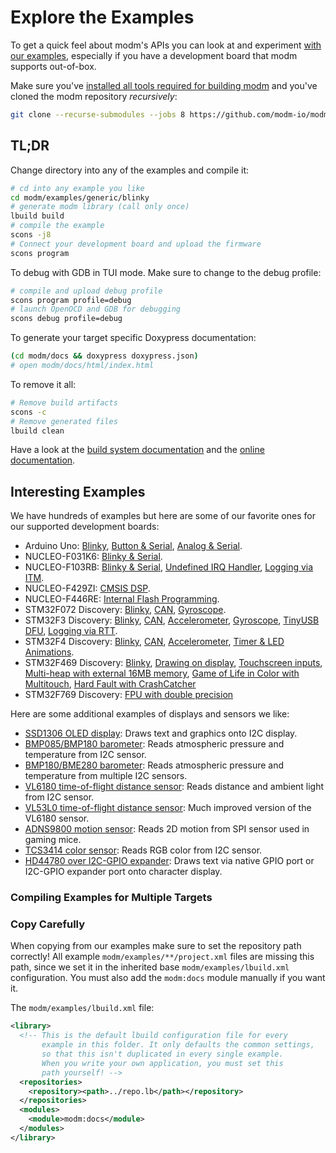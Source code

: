 # Explore the Examples

To get a quick feel about modm's APIs you can look at and experiment
[with our examples][examples], especially if you have a development board that
modm supports out-of-box.

Make sure you've [installed all tools required for building modm][installation]
and you've cloned the modm repository *recursively*:

```sh
git clone --recurse-submodules --jobs 8 https://github.com/modm-io/modm.git
```


## TL;DR

Change directory into any of the examples and compile it:

```sh
# cd into any example you like
cd modm/examples/generic/blinky
# generate modm library (call only once)
lbuild build
# compile the example
scons -j8
# Connect your development board and upload the firmware
scons program
```

To debug with GDB in TUI mode. Make sure to change to the debug profile:

```sh
# compile and upload debug profile
scons program profile=debug
# launch OpenOCD and GDB for debugging
scons debug profile=debug
```

To generate your target specific Doxypress documentation:

```sh
(cd modm/docs && doxypress doxypress.json)
# open modm/docs/html/index.html
```

To remove it all:

```sh
# Remove build artifacts
scons -c
# Remove generated files
lbuild clean
```

Have a look at the [build system documentation][build_docs] and the
[online documentation][docs].


## Interesting Examples

We have hundreds of examples but here are some of our favorite ones for our
supported development boards:

<!--checkrepourls-->
- Arduino Uno:
[Blinky](https://github.com/modm-io/modm/blob/develop/examples/arduino_uno/basic/blink/main.cpp),
[Button & Serial](https://github.com/modm-io/modm/blob/develop/examples/arduino_uno/basic/digital_read_serial/main.cpp),
[Analog & Serial](https://github.com/modm-io/modm/blob/develop/examples/arduino_uno/basic/read_analog_voltage/main.cpp).
- NUCLEO-F031K6:
[Blinky & Serial](https://github.com/modm-io/modm/tree/develop/examples/nucleo_f031k6/blink/main.cpp).
- NUCLEO-F103RB:
[Blinky & Serial](https://github.com/modm-io/modm/blob/develop/examples/nucleo_f103rb/blink/main.cpp),
[Undefined IRQ Handler](https://github.com/modm-io/modm/blob/develop/examples/nucleo_f103rb/undefined_irq/main.cpp),
[Logging via ITM](https://github.com/modm-io/modm/blob/develop/examples/nucleo_f103rb/itm/main.cpp).
- NUCLEO-F429ZI:
[CMSIS DSP](https://github.com/modm-io/modm/tree/develop/examples/nucleo_f429zi/cmsis_dsp).
- NUCLEO-F446RE:
[Internal Flash Programming](https://github.com/modm-io/modm/blob/develop/examples/nucleo_f446re/flash/main.cpp).
- STM32F072 Discovery:
[Blinky](https://github.com/modm-io/modm/blob/develop/examples/stm32f072_discovery/blink/main.cpp),
[CAN](https://github.com/modm-io/modm/blob/develop/examples/stm32f072_discovery/can/main.cpp),
[Gyroscope](https://github.com/modm-io/modm/blob/develop/examples/stm32f072_discovery/rotation/main.cpp).
- STM32F3 Discovery:
[Blinky](https://github.com/modm-io/modm/blob/develop/examples/stm32f3_discovery/blink/main.cpp),
[CAN](https://github.com/modm-io/modm/blob/develop/examples/stm32f3_discovery/can/main.cpp),
[Accelerometer](https://github.com/modm-io/modm/blob/develop/examples/stm32f3_discovery/accelerometer/main.cpp),
[Gyroscope](https://github.com/modm-io/modm/blob/develop/examples/stm32f3_discovery/rotation/main.cpp),
[TinyUSB DFU](https://github.com/modm-io/modm/blob/develop/examples/stm32f3_discovery/usb_dfu/main.cpp),
[Logging via RTT](https://github.com/modm-io/modm/blob/develop/examples/stm32f3_discovery/rtt/main.cpp).
- STM32F4 Discovery:
[Blinky](https://github.com/modm-io/modm/blob/develop/examples/stm32f4_discovery/blink/main.cpp),
[CAN](https://github.com/modm-io/modm/blob/develop/examples/stm32f4_discovery/can/main.cpp),
[Accelerometer](https://github.com/modm-io/modm/blob/develop/examples/stm32f4_discovery/accelerometer/main.cpp),
[Timer & LED Animations](https://github.com/modm-io/modm/blob/develop/examples/stm32f4_discovery/timer/main.cpp).
- STM32F469 Discovery:
[Blinky](https://github.com/modm-io/modm/blob/develop/examples/stm32f469_discovery/blink/main.cpp),
[Drawing on display](https://github.com/modm-io/modm/blob/develop/examples/stm32f469_discovery/display/main.cpp),
[Touchscreen inputs](https://github.com/modm-io/modm/blob/develop/examples/stm32f469_discovery/touchscreen/main.cpp),
[Multi-heap with external 16MB memory](https://github.com/modm-io/modm/blob/develop/examples/stm32f469_discovery/tlsf-allocator/main.cpp),
[Game of Life in Color with Multitouch](https://github.com/modm-io/modm/tree/develop/examples/stm32f469_discovery/game_of_life/main.cpp),
[Hard Fault with CrashCatcher](https://github.com/modm-io/modm/tree/develop/examples/stm32f469_discovery/hard_fault/main.cpp)
- STM32F769 Discovery:
[FPU with double precision](https://github.com/modm-io/modm/blob/develop/examples/stm32f769i_discovery/blink/main.cpp)


Here are some additional examples of displays and sensors we like:

- [SSD1306 OLED display](https://github.com/modm-io/modm/blob/develop/examples/stm32f4_discovery/display/ssd1306/main.cpp): Draws text and graphics onto I2C display.
- [BMP085/BMP180 barometer](https://github.com/modm-io/modm/blob/develop/examples/stm32f4_discovery/barometer_bmp085_bmp180/main.cpp): Reads atmospheric pressure and temperature from I2C sensor.
- [BMP180/BME280 barometer](https://github.com/modm-io/modm/tree/develop/examples/stm32f103c8t6_blue_pill/environment): Reads atmospheric pressure and temperature from multiple I2C sensors.
- [VL6180 time-of-flight distance sensor](https://github.com/modm-io/modm/blob/develop/examples/stm32f4_discovery/distance_vl6180/main.cpp): Reads distance and ambient light from I2C sensor.
- [VL53L0  time-of-flight distance sensor](https://github.com/modm-io/modm/tree/develop/examples/nucleo_f401re/distance_vl53l0/main.cpp): Much improved version of the VL6180 sensor.
- [ADNS9800 motion sensor](https://github.com/modm-io/modm/tree/develop/examples/stm32f103c8t6_blue_pill/adns_9800/main.cpp): Reads 2D motion from SPI sensor used in gaming mice.
- [TCS3414 color sensor](https://github.com/modm-io/modm/blob/develop/examples/stm32f4_discovery/colour_tcs3414/main.cpp): Reads RGB color from I2C sensor.
- [HD44780 over I2C-GPIO expander](https://github.com/modm-io/modm/blob/develop/examples/stm32f4_discovery/display/hd44780/main.cpp): Draws text via native GPIO port or I2C-GPIO expander port onto character display.

<!--/checkrepourls-->


<!--webignore-->
### Compiling Examples for Multiple Targets


<!--/webignore-->

### Copy Carefully

When copying from our examples make sure to set the repository path correctly!
All example `modm/examples/**/project.xml` files are missing this path, since we
set it in the inherited base `modm/examples/lbuild.xml` configuration.
You must also add the `modm:docs` module manually if you want it.

The `modm/examples/lbuild.xml` file:

```xml
<library>
  <!-- This is the default lbuild configuration file for every
       example in this folder. It only defaults the common settings,
       so that this isn't duplicated in every single example.
       When you write your own application, you must set this
       path yourself! -->
  <repositories>
    <repository><path>../repo.lb</path></repository>
  </repositories>
  <modules>
    <module>modm:docs</module>
  </modules>
</library>
```

[examples]: https://github.com/modm-io/modm/tree/develop/examples
[installation]: https://modm.io/guide/installation
[make]: https://modm.io/reference/module/modm-build-make
[build_docs]: https://modm.io/reference/build-systems/
[docs]: https://modm.io/reference/documentation/
